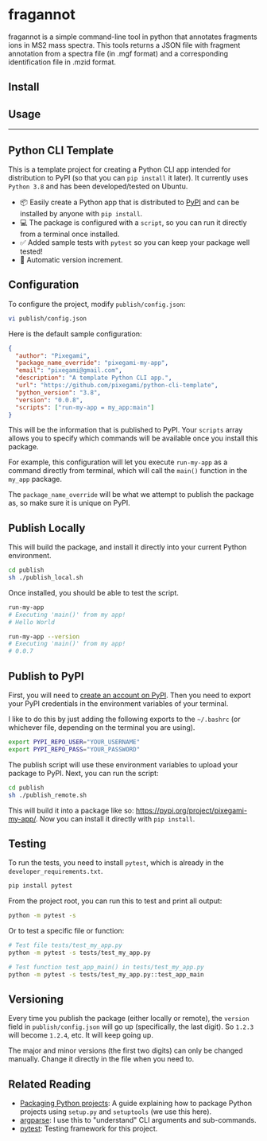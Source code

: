 # fragannot

fragannot is a simple command-line tool in python that annotates fragments ions in MS2 mass spectra. This tools returns a JSON file with fragment annotation from a spectra file (in .mgf format) and a corresponding identification file in .mzid format.

## Install

## Usage

---

## Python CLI Template

This is a template project for creating a Python CLI app intended for distribution to PyPI (so that you can `pip install` it later). It currently uses `Python 3.8` and has been developed/tested on Ubuntu.

- 📦 Easily create a Python app that is distributed to [PyPI](https://pypi.org/) and can be installed by anyone with `pip install`.
- :computer: ​The package is configured with a `script`, so you can run it directly from a terminal once installed.
- ✅ Added sample tests with `pytest` so you can keep your package well tested!
- :100: Automatic version increment.

## Configuration

To configure the project, modify `publish/config.json`:

```bash
vi publish/config.json
```

Here is the default sample configuration:

```json
{
  "author": "Pixegami",
  "package_name_override": "pixegami-my-app",
  "email": "pixegami@gmail.com",
  "description": "A template Python CLI app.",
  "url": "https://github.com/pixegami/python-cli-template",
  "python_version": "3.8",
  "version": "0.0.8",
  "scripts": ["run-my-app = my_app:main"]
}
```

This will be the information that is published to PyPI. Your `scripts` array allows you to specify which commands will be available once you install this package.

For example, this configuration will let you execute `run-my-app` as a command directly from terminal, which will call the `main()` function in the `my_app` package.

The `package_name_override` will be what we attempt to publish the package as, so make sure it is unique on PyPI.

## Publish Locally

This will build the package, and install it directly into your current Python environment.

```bash
cd publish
sh ./publish_local.sh
```

Once installed, you should be able to test the script.

```bash
run-my-app
# Executing 'main()' from my app!
# Hello World

run-my-app --version
# Executing 'main()' from my app!
# 0.0.7
```

## Publish to PyPI

First, you will need to [create an account on PyPI](https://pypi.org/account/register/). Then you need to export your PyPI credentials in the environment variables of your terminal.

I like to do this by just adding the following exports to the `~/.bashrc` (or whichever file, depending on the terminal you are using).

```bash
export PYPI_REPO_USER="YOUR_USERNAME"
export PYPI_REPO_PASS="YOUR_PASSWORD"
```

The publish script will use these environment variables to upload your package to PyPI. Next, you can run the script:

```bash
cd publish
sh ./publish_remote.sh
```

This will build it into a package like so: https://pypi.org/project/pixegami-my-app/. Now you can install it directly with `pip install`.

## Testing

To run the tests, you need to install `pytest`, which is already in the `developer_requirements.txt`.

```bash
pip install pytest
```

From the project root, you can run this to test and print all output:

```bash
python -m pytest -s
```

Or to test a specific file or function:

```bash
# Test file tests/test_my_app.py
python -m pytest -s tests/test_my_app.py

# Test function test_app_main() in tests/test_my_app.py
python -m pytest -s tests/test_my_app.py::test_app_main
```

## Versioning

Every time you publish the package (either locally or remote), the `version` field in `publish/config.json` will go up (specifically, the last digit). So `1.2.3` will become `1.2.4`, etc. It will keep going up.

The major and minor versions (the first two digits) can only be changed manually. Change it directly in the file when you need to.

## Related Reading

- [Packaging Python projects](https://packaging.python.org/tutorials/packaging-projects/): A guide explaining how to package Python projects using `setup.py` and `setuptools` (we use this here).
- [argparse](https://docs.python.org/3/library/argparse.html): I use this to "understand" CLI arguments and sub-commands.
- [pytest](https://docs.pytest.org/en/stable/): Testing framework for this project.
